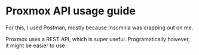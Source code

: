 # Proxmox API usage guide

For this, I used Postman, mostly because Insomnia was crapping out on me. 

Proxmox uses a REST API, which is super useful. Programatically however, it might be easier to use 